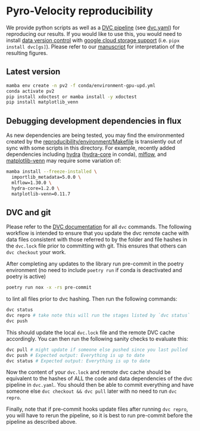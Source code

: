 # Pyro-Velocity reproducibility

We provide python scripts as well as a [DVC pipeline](https://dvc.org/doc/user-guide/pipelines) (see [dvc.yaml](./dvc.yaml)) for reproducing our results. If you would like to use this, you would need to install [data version control](https://dvc.org/doc/install) with [google cloud storage support](https://dvc.org/doc/install/linux#install-with-pip) (i.e. `pipx install dvc[gs]`). Please refer to our [manuscript](https://www.biorxiv.org/content/10.1101/2022.09.12.507691v2) for interpretation of the resulting figures.

## Latest version

```bash
mamba env create -n pv2 -f conda/environment-gpu-upd.yml
conda activate pv2
pip install xdoctest or mamba install -y xdoctest
pip install matplotlib_venn
```

## Debugging development dependencies in flux

As new dependencies are being tested, you may find the environmented created by the [reproducibility/environment/Makefile](../environment/Makefile) is transiently out of sync with some scripts in this directory. For example, recently added dependencies including [hydra](https://hydra.cc/docs/intro/#installation) ([hydra-core](https://anaconda.org/conda-forge/hydra-core) in conda), [mlflow](https://mlflow.org/docs/latest/python_api/mlflow.html), and [matplotlib-venn](https://github.com/konstantint/matplotlib-venn) may require some variation of:

```bash
mamba install --freeze-installed \
  importlib_metadata=5.0.0 \
  mlflow=1.30.0 \
  hydra-core=1.2.0 \
  matplotlib-venn=0.11.7
```

## DVC and git

Please refer to the [DVC documentation](https://dvc.org/doc/command-reference) for all `dvc` commands. The following workflow is intended to ensure that you update the dvc remote cache with data files consistent with those referred to by the folder and file hashes in the `dvc.lock` file prior to committing with git. This ensures that others can `dvc checkout` your work.

After completing any updates to the library run pre-commit in the poetry environment (no need to include `poetry run` if conda is deactivated and poetry is active)

```bash
poetry run nox -x -rs pre-commit
```

to lint all files prior to dvc hashing. Then run the following commands:

```bash
dvc status
dvc repro # take note this will run the stages listed by `dvc status`
dvc push
```

This should update the local `dvc.lock` file and the remote DVC cache accordingly. You can then run the following sanity checks to evaluate this:

```bash
dvc pull # might update if someone else pushed since you last pulled
dvc push # Expected output: Everything is up to date
dvc status # Expected output: Everything is up to date
```

Now the content of your `dvc.lock` and remote dvc cache should be equivalent to the hashes of ALL the code and data dependencies of the dvc pipeline in `dvc.yaml`. You should then be able to commit everything and have someone else `dvc checkout && dvc pull` later with no need to run `dvc repro`.

Finally, note that if pre-commit hooks update files after running `dvc repro`, you will have to rerun the pipeline, so it is best to run pre-commit before the pipeline as described above.
